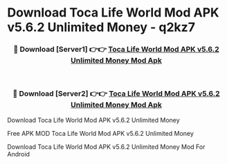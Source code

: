 # Download Toca Life World Mod APK v5.6.2 Unlimited Money - q2kz7



<div align="center">
<h3>🔴 Download [Server1] 👉👉 <a href="https://momento.my/?title=Toca_Life_World_Mod_APK_v5.6.2_Unlimited_Money">Toca Life World Mod APK v5.6.2 Unlimited Money Mod Apk</a></h3><br>

<h3>🔴 Download [Server2] 👉👉 <a href="https://momento.my/?title=Toca_Life_World_Mod_APK_v5.6.2_Unlimited_Money">Toca Life World Mod APK v5.6.2 Unlimited Money Mod Apk</a></h3>
</div>



Download Toca Life World Mod APK v5.6.2 Unlimited Money 

Free APK MOD Toca Life World Mod APK v5.6.2 Unlimited Money 

Download Toca Life World Mod APK v5.6.2 Unlimited Money Mod For Android
